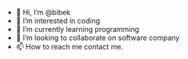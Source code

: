 - 👋 Hi, I’m @bibek
- 👀 I’m interested in coding
- 🌱 I’m currently learning programming
- 💞️ I’m looking to collaborate on software company
- 📫 How to reach me contact me.

<!---
bibek2056/bibek2056 is a ✨ special ✨ repository because its `README.md` (this file) appears on your GitHub profile.
You can click the Preview link to take a look at your changes.
--->
